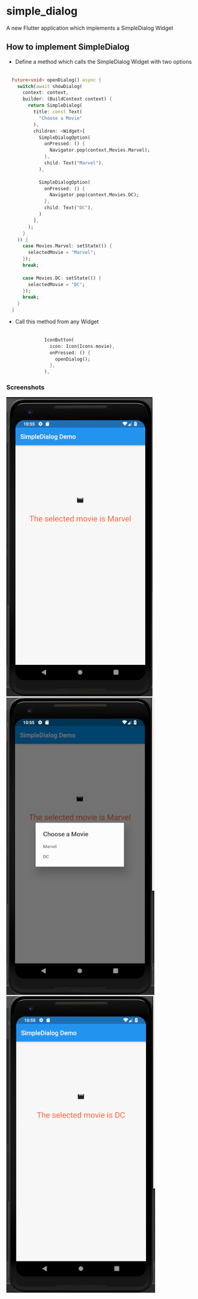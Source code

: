 # simple_dialog

A new Flutter application which implements a SimpleDialog Widget

## How to implement SimpleDialog

- Define a method which calls the SimpleDialog Widget with two options

```dart

  Future<void> openDialog() async {
    switch(await showDialog(
      context: context,
      builder: (BuildContext context) {
        return SimpleDialog(
          title: const Text(
            "Choose a Movie"
          ),
          children: <Widget>[
            SimpleDialogOption(
              onPressed: () {
                Navigator.pop(context,Movies.Marvel);
              },
              child: Text("Marvel"),
            ),

            SimpleDialogOption(
              onPressed: () {
                Navigator.pop(context,Movies.DC);
              },
              child: Text("DC"),
            )
          ],
        );
      }
    )) {
      case Movies.Marvel: setState(() {
        selectedMovie = "Marvel";
      });
      break;

      case Movies.DC: setState(() {
        selectedMovie = "DC";
      });
      break;
    }
  }

```

- Call this method from any Widget

```dart

              IconButton(
                icon: Icon(Icons.movie),
                onPressed: () {
                  openDialog();
                },
              ),

```


### Screenshots

![](screenshots/screen1.png) ![](screenshots/screen2.png) ![](screenshots/screen3.png)
